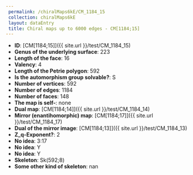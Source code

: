 ```yaml
--- 
 permalink: /chiralMaps6kE/CM_1184_15 
 collection: chiralMaps6kE
 layout: dataEntry
 title: Chiral maps up to 6000 edges - CM[1184;15]
---
```


- **ID**: [CM[1184;15]]({{ site.url }}/test/CM_1184_15)
- **Genus of the underlying surface**: 223
- **Length of the face**: 16
- **Valency**: 4
- **Length of the Petrie polygon**: 592
- **Is the automorphism group solvable?**: S
- **Number of vertices**: 592
- **Number of edges**: 1184
- **Number of faces**: 148
- **The map is self-**: none
- **Dual map**: [CM[1184;14]]({{ site.url }}/test/CM_1184_14)
- **Mirror (enantihomorphic) map**: [CM[1184;17]]({{ site.url }}/test/CM_1184_17)
- **Dual of the mirror image**: [CM[1184;13]]({{ site.url }}/test/CM_1184_13)
- **Z_q-Exponent?**: 2
- **No idea**:  3:17
- **No idea**: Y
- **No idea**: Y
- **Skeleton**: Sk(592;8)
- **Some other kind of skeleton**: nan
